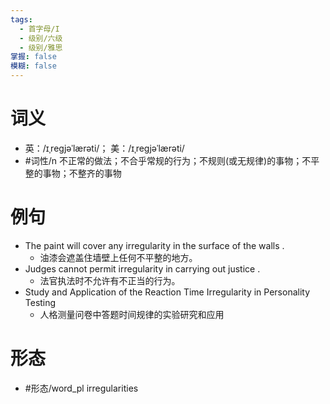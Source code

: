 ```yaml
---
tags:
  - 首字母/I
  - 级别/六级
  - 级别/雅思
掌握: false
模糊: false
---
```

# 词义
- 英：/ɪˌreɡjəˈlærəti/； 美：/ɪˌreɡjəˈlærəti/
- #词性/n  不正常的做法；不合乎常规的行为；不规则(或无规律)的事物；不平整的事物；不整齐的事物
# 例句
- The paint will cover any irregularity in the surface of the walls .
	- 油漆会遮盖住墙壁上任何不平整的地方。
- Judges cannot permit irregularity in carrying out justice .
	- 法官执法时不允许有不正当的行为。
- Study and Application of the Reaction Time Irregularity in Personality Testing
	- 人格测量问卷中答题时间规律的实验研究和应用
# 形态
- #形态/word_pl irregularities
